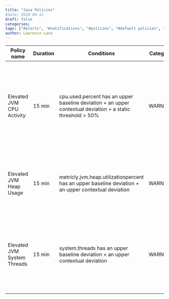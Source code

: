 ```yaml
---
title: "Java Policies"
#date: 2018-04-12
draft: false
categories:
tags: ["#alerts", "#notifications", "#policies", "#default policies", "#java"]
author: Lawrence Lane
---
```


| Policy name                 | Duration | Conditions                                                                                                  | Category | Description                                                                                                                              |
|-----------------------------|----------|-------------------------------------------------------------------------------------------------------------|----------|------------------------------------------------------------------------------------------------------------------------------------------|
| Elevated JVM CPU Activity   | 15 min   | cpu.used.percent has an upper baseline deviation + an upper contextual deviation + a static threshold > 50% | WARNING  | This policy will generate a WARNING event when the JVM’s CPU activity is higher than expected. Additionally, the CPU usage is above 50%. |
| Elevated JVM Heap Usage     | 15 min   | metricly.jvm.heap.utilizationpercent has an upper baseline deviation + an upper contextual deviation        | WARNING  | This policy will generate a WARNING event when the JVM’s heap usage is higher than expected.                                             |
| Elevated JVM System Threads | 15 min   | system.threads has an upper baseline deviation + an upper contextual deviation                              | WARNING  | This policy will generate a WARNING event when the number of system threads used by the JVM is higher than expected.                     |
